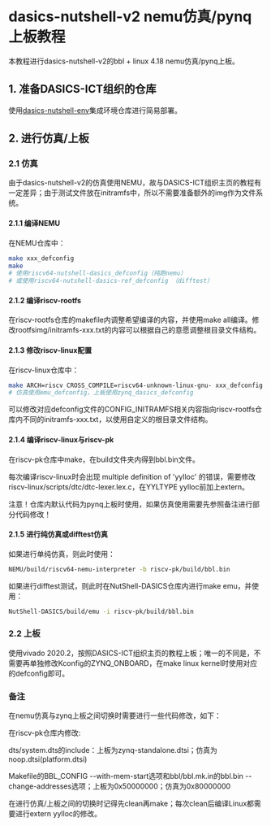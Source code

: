 # dasics-nutshell-v2 nemu仿真/pynq上板教程

本教程进行dasics-nutshell-v2的bbl + linux 4.18 nemu仿真/pynq上板。

## 1. 准备DASICS-ICT组织的仓库

使用[dasics-nutshell-env](https://github.com/DASICS-ICT/dasics-nutshell-env)集成环境仓库进行简易部署。

## 2. 进行仿真/上板

### 2.1 仿真

由于dasics-nutshell-v2的仿真使用NEMU，故与DASICS-ICT组织主页的教程有一定差异；由于测试文件放在initramfs中，所以不需要准备额外的img作为文件系统。

#### 2.1.1 编译NEMU

在NEMU仓库中：

```bash
make xxx_defconfig
make
# 使用riscv64-nutshell-dasics_defconfig（纯跑nemu）
# 或使用riscv64-nutshell-dasics-ref_defconfig （difftest）
```

#### 2.1.2 编译riscv-rootfs

在riscv-rootfs仓库的makefile内调整希望编译的内容，并使用make all编译。修改rootfsimg/initramfs-xxx.txt的内容可以根据自己的意愿调整根目录文件结构。

#### 2.1.3 修改riscv-linux配置

在riscv-linux仓库中： 

```bash
make ARCH=riscv CROSS_COMPILE=riscv64-unknown-linux-gnu- xxx_defconfig
# 仿真使用emu_defconfig，上板使用zynq_dasics_defconfig
```

可以修改对应defconfig文件的CONFIG_INITRAMFS相关内容指向riscv-rootfs仓库内不同的initramfs-xxx.txt，以使用自定义的根目录文件结构。

#### 2.1.4 编译riscv-linux与riscv-pk

在riscv-pk仓库中make，在build文件夹内得到bbl.bin文件。

每次编译riscv-linux时会出现 multiple definition of 'yylloc' 的错误，需要修改riscv-linux/scripts/dtc/dtc-lexer.lex.c，在YYLTYPE yylloc前加上extern。

注意！仓库内默认代码为pynq上板时使用，如果仿真使用需要先参照备注进行部分代码修改！

#### 2.1.5 进行纯仿真或difftest仿真

如果进行单纯仿真，则此时使用：

```bash
NEMU/build/riscv64-nemu-interpreter -b riscv-pk/build/bbl.bin
```

如果进行difftest测试，则此时在NutShell-DASICS仓库内进行make emu，并使用：

```bash
NutShell-DASICS/build/emu -i riscv-pk/build/bbl.bin
```

### 2.2 上板

使用vivado 2020.2，按照DASICS-ICT组织主页的教程上板；唯一的不同是，不需要再单独修改Kconfig的ZYNQ_ONBOARD，在make linux kernel时使用对应的defconfig即可。

### 备注

在nemu仿真与zynq上板之间切换时需要进行一些代码修改，如下：

在riscv-pk仓库内修改:

dts/system.dts的include：上板为zynq-standalone.dtsi；仿真为noop.dtsi(platform.dtsi)

Makefile的BBL_CONFIG --with-mem-start选项和bbl/bbl.mk.in的bbl.bin --change-addresses选项；上板为0x50000000；仿真为0x80000000
        
在进行仿真/上板之间的切换时记得先clean再make；每次clean后编译Linux都需要进行extern yylloc的修改。
